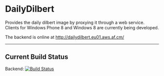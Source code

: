 DailyDilbert
============
Provides the daily dilbert image by proxying it through a web service. Clients for Windows Phone 8 and Windows 8 are currently being developed.

The backend is online at http://dailydilbert.eu01.aws.af.cm/

---

Current Build Status
--------------------
Backend: [![Build Status](https://travis-ci.org/halllo/DailyDilbert.png)](https://travis-ci.org/halllo/DailyDilbert)